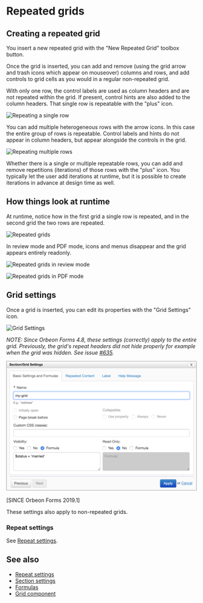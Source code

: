 # Repeated grids

## Creating a repeated grid

You insert a new repeated grid with the "New Repeated Grid" toolbox button.

Once the grid is inserted, you can add and remove (using the grid arrow and trash icons which appear on mouseover) columns and rows, and add controls to grid cells as you would in a regular non-repeated grid.

With only one row, the control labels are used as column headers and are not repeated within the grid. If present, control hints are also added to the column headers. That single row is repeatable with the "plus" icon.

![Repeating a single row](images/repeated-grid-single.png)

You can add multiple heterogeneous rows with the arrow icons. In this case the entire group of rows is repeatable. Control labels and hints do not appear in column headers, but appear alongside the controls in the grid.

![Repeating multiple rows](images/repeated-grid-multiple.png)

Whether there is a single or multiple repeatable rows, you can add and remove repetitions (iterations) of those rows with the "plus" icon. You typically let the user add iterations at runtime, but it is possible to create iterations in advance at design time as well.

## How things look at runtime

At runtime, notice how in the first grid a single row is repeated, and in the second grid the two rows are repeated.

![Repeated grids](../form-runner/images/repeated-grids.png)

In review mode and PDF mode, icons and menus disappear and the grid appears entirely readonly.

![Repeated grids in review mode](../form-runner/images/repeated-grids-view.png)

![Repeated grids in PDF mode](../form-runner/images/repeated-grids-pdf.png)

## Grid settings

Once a grid is inserted, you can edit its properties with the "Grid Settings" icon.

![Grid Settings](images/repeated-grid-settings-icon.png)

*NOTE: Since Orbeon Forms 4.8, these settings (correctly) apply to the entire grid. Previously, the grid's repeat headers did not hide properly for example when the grid was hidden. See issue [#635](https://github.com/orbeon/orbeon-forms/issues/635).*

![Basic Settings and Formulas](images/repeated-grid-settings-basic.png)

[SINCE Orbeon Forms 2019.1]

These settings also apply to non-repeated grids.

### Repeat settings

See [Repeat settings](repeat-settings.md).

## See also

- [Repeat settings](repeat-settings.md)
- [Section settings](section-settings.md)
- [Formulas](formulas.md)
- [Grid component](/form-runner/component/grid.md)
